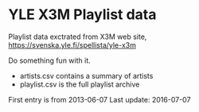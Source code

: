 # YLE X3M Playlist data

Playlist data exctrated from X3M web site, https://svenska.yle.fi/spellista/yle-x3m

Do something fun with it.

* artists.csv contains a summary of artists
* playlist.csv is the full playlist archive

First entry is from 2013-06-07
Last update: 2016-07-07
